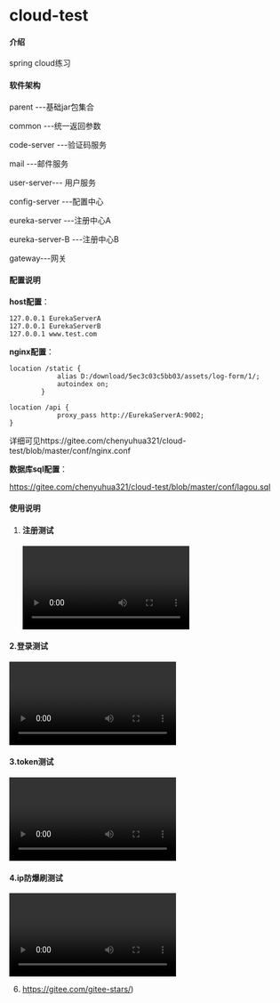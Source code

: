 # cloud-test

#### 介绍
spring cloud练习

#### 软件架构
parent ---基础jar包集合

common ---统一返回参数

code-server ---验证码服务

mail ---邮件服务

user-server--- 用户服务

config-server ---配置中心

eureka-server ---注册中心A

eureka-server-B ---注册中心B

gateway---网关




#### 配置说明

**host配置**：

```
127.0.0.1 EurekaServerA
127.0.0.1 EurekaServerB
127.0.0.1 www.test.com
```

**nginx配置**：

```
location /static {
			alias D:/download/5ec3c03c5bb03/assets/log-form/1/;
            autoindex on;
		}
		
location /api {
			proxy_pass http://EurekaServerA:9002;
}
```

详细可见https://gitee.com/chenyuhua321/cloud-test/blob/master/conf/nginx.conf

**数据库sql配置**：

https://gitee.com/chenyuhua321/cloud-test/blob/master/conf/lagou.sql



#### 使用说明

1. #### 注册测试

   <video id="video" controls="" preload="none">
    <source id="mp4" src="https://gitee.com/chenyuhua321/cloud-test/raw/master/video/register.flv" type="video/flv">
</video>

#### 2.登录测试

 <video src="D:\拉钩作业\cloud-test\video\login.flv"></video>

#### 3.token测试

<video src="D:\拉钩作业\cloud-test\video\cookie.flv"></video>

#### 4.ip防爆刷测试

<video src="D:\拉钩作业\cloud-test\video\ip.flv"></video>

6.  https://gitee.com/gitee-stars/)
